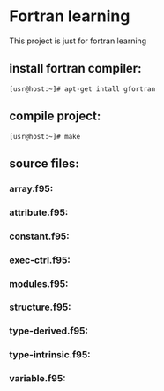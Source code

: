 # Fortran learning
This project is just for fortran learning<br>




## install fortran compiler:
```
[usr@host:~]# apt-get intall gfortran

```

## compile project:
```
[usr@host:~]# make
```


## source files:

### array.f95:

### attribute.f95:

### constant.f95:

### exec-ctrl.f95:

### modules.f95:

### structure.f95:

### type-derived.f95:

### type-intrinsic.f95:

### variable.f95: